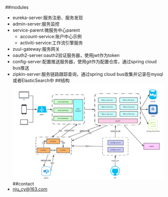 ##modules
* eureka-server:服务注册、服务发现
* admin-server:服务监控
* service-parent:微服务中心parent
    * account-service:账户中心示例
    * activiti-service:工作流引擎服务
* zuul-gateway:服务网关
* oauth2-server:oauth2验证服务器，使用jwt作为token
* config-server:配置推送服务器，使用git作为配置仓库，通过spring cloud bus推送
* zipkin-server:服务链路跟踪查询，通过spring cloud bus收集并记录在mysql或者ElasticSearch中
##结构
![结构](/docs/structure.png)
##contact
* <nju_cy@163.com>